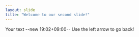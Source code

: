 ```yaml
---
layout: slide
title: "Welcome to our second slide!"
---
```

Your text --new 19:02+09:00--
Use the left arrow to go back!
